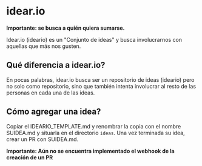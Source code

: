 # idear.io
**Importante: se busca a quién quiera sumarse.**

Idear.io (ideario) es un "Conjunto de ideas" y busca involucrarnos con aquellas que más nos gusten.

## Qué diferencia a idear.io?
En pocas palabras, idear.io busca ser un repositorio de ideas (ideario) pero no solo como repositorio, sino que también intenta involucrar al resto de las personas en cada una de las ideas.

## Cómo agregar una idea?

Copiar el IDEARIO_TEMPLATE.md y renombrar la copia con el nombre SUIDEA.md y situarla en el directorio `ideas`. Una vez terminada su idea, crear un PR con SUIDEA.md. 

**Importante: Aún no se encuentra implementado el webhook de la creación de un PR**
